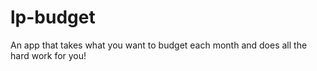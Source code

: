 # lp-budget
An app that takes what you want to budget each month and does all the hard work for you!
